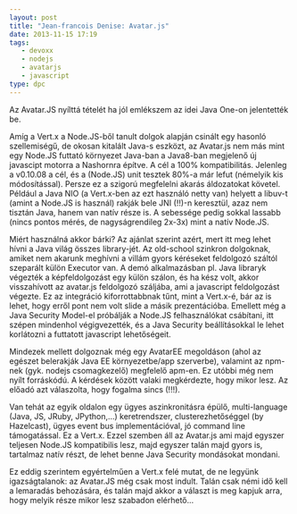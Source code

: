 ```yaml
---
layout: post
title: "Jean-francois Denise: Avatar.js"
date: 2013-11-15 17:19
tags: 
   - devoxx
   - nodejs
   - avatarjs
   - javascript
type: dpc
---
```

Az Avatar.JS nyílttá tételét ha jól emlékszem az idei Java One-on jelentették be. 

Amíg a Vert.x a Node.JS-ből tanult dolgok alapján csinált egy hasonló szellemiségű, de okosan kitalált Java-s eszközt, az Avatar.js nem más mint egy Node.JS futtató környezet Java-ban a Java8-ban megjelenő új javascipt motorra a Nashornra építve. A cél a 100% kompatibilitás. Jelenleg a v0.10.08 a cél, és a (Node.JS) unit tesztek 80%-a már lefut (némelyik kis módosítással). Persze ez a szigorú megfelelni akarás áldozatokat követel. Például a Java NIO (a Vert.x-ben az ezt használó netty van) helyett a libuv-t (amint a Node.JS is használ) rakják bele JNI (!!)-n keresztül, azaz nem tisztán Java, hanem van natív része is. A sebessége pedig sokkal lassabb (nincs pontos mérés, de nagyságrendileg 2x-3x) mint a natív Node.JS.

Miért használná akkor bárki? Az ajánlat szerint azért, mert itt meg lehet hívni a Java világ összes library-jét. Az old-school szinkron dolgoknak, amiket nem akarunk meghívni a villám gyors kéréseket feldolgozó száltól szeparált külön Executor van. A demó alkalmazásban pl. Java libraryk végezték a képfeldolgozást egy külön szálon, és ha kész volt, akkor visszahívott az avatar.js feldolgozó száljába, ami a javascript feldolgozást végezte. Ez az integráció kiforrottabbnak tűnt, mint a Vert.x-é, bár az is lehet, hogy erről pont nem volt slide a másik prezentációba. Emellett még a Java Security Model-el próbálják a Node.JS felhasználókat csábítani, itt szépen mindenhol végigvezették, és a Java Security beállításokkal le lehet korlátozni a futtatott javascript lehetőségeit.

Mindezek mellett dolgoznak még egy AvatarEE megoldáson (ahol az egészet belerakják Java EE környezetbe/app szerverbe), valamint az npm-nek (gyk. nodejs csomagkezelő) megfelelő apm-en. Ez utóbbi még nem nyílt forráskódú. A kérdések között valaki megkérdezte, hogy mikor lesz. Az előadó azt válaszolta, hogy fogalma sincs (!!!).

Van tehát az egyik oldalon egy ügyes aszinkronitásra épülő, multi-language (Java, JS, JRuby, JPython,...) keretrendszer, clusterezhetőséggel (by Hazelcast), ügyes event bus implementációval, jó command line támogatással. Ez a Vert.x. Ezzel szemben áll az Avatar.js ami majd egyszer teljesen Node.JS kompatibilis lesz, majd egyszer talán majd gyors is, tartalmaz natív részt, de lehet benne Java Security mondásokat mondani.

Ez eddig szerintem egyértelműen a Vert.x felé mutat, de ne legyünk igazságtalanok: az Avatar.JS még csak most indult. Talán csak némi idő kell a lemaradás behozására, és talán majd akkor a választ is meg kapjuk arra, hogy melyik része mikor lesz szabadon elérhető...
